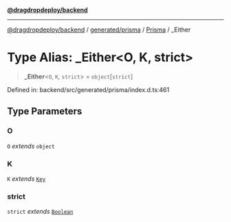 [**@dragdropdeploy/backend**](../../../../../README.md)

***

[@dragdropdeploy/backend](../../../../../README.md) / [generated/prisma](../../../README.md) / [Prisma](../README.md) / \_Either

# Type Alias: \_Either\<O, K, strict\>

> **\_Either**\<`O`, `K`, `strict`\> = `object`\[`strict`\]

Defined in: backend/src/generated/prisma/index.d.ts:461

## Type Parameters

### O

`O` *extends* `object`

### K

`K` *extends* [`Key`](Key.md)

### strict

`strict` *extends* [`Boolean`](Boolean.md)
